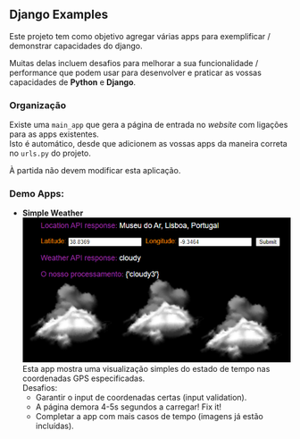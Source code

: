 ## Django Examples
Este projeto tem como objetivo agregar várias apps para exemplificar / demonstrar 
capacidades do django.

Muitas delas incluem desafios para melhorar a sua funcionalidade / performance que podem usar para desenvolver e praticar as vossas capacidades de **Python** e **Django**.

### Organização

Existe uma `main_app` que gera a página de entrada no _website_ com ligações para as apps existentes.  
Isto é automático, desde que adicionem as vossas apps da maneira correta no `urls.py` do projeto.

À partida não devem modificar esta aplicação.

### Demo Apps:

- **Simple Weather**  
  ![](readme_images/simple_weather.png)
  Esta app mostra uma visualização simples do estado de tempo nas coordenadas GPS especificadas.  
  Desafios:
    - Garantir o input de coordenadas certas (input validation).
    - A página demora 4-5s segundos a carregar! Fix it!
    - Completar a app com mais casos de tempo (imagens já estão incluídas).